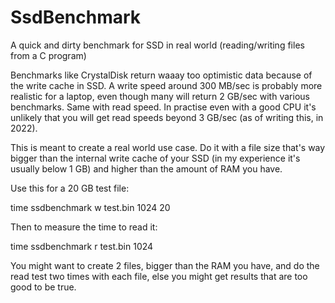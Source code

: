 # SsdBenchmark
A quick and dirty benchmark for SSD in real world (reading/writing files from a C program)

Benchmarks like CrystalDisk return waaay too optimistic data because of the write cache in SSD. A write speed around 300 MB/sec is probably more realistic for a laptop, even though many will return 2 GB/sec with various benchmarks. Same with read speed. In practise even with a good CPU it's unlikely that you will get read speeds beyond 3 GB/sec (as of writing this, in 2022).

This is meant to create a real world use case. Do it with a file size that's way bigger than the internal write cache of your SSD (in my experience it's usually below 1 GB) and higher than the amount of RAM you have.

Use this for a 20 GB test file:

time ssdbenchmark w test.bin 1024 20

Then to measure the time to read it:

time ssdbenchmark r test.bin 1024

You might want to create 2 files, bigger than the RAM you have, and do the read test two times with each file, else you might get results that are too good to be true.
